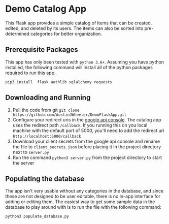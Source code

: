 # Demo Catalog App
This Flask app provides a simple catalog of items that can be created, edited, and deleted by its users. The items can also be sorted into pre-determined categories for better organization.

## Prerequisite Packages
This app has only been tested with `python 3.6+`. Assuming you have python installed, the following command will install all of the python packages required to run this app.
```
pip3 install  flask authlib sqlalchemy requests
```

## Downloading and Running
1) Pull the code from git `git clone https://github.com/AustinJWheeler/DemoFlaskApp.git`
2) Configure your redirect uris in the [google api console](https://console.developers.google.com/apis/credentials). The catalog app uses the redirect path `/callback`. If you running this on you local machine with the default port of 5000, you'll need to add the redirect uri `http://localhost:5000/callback`
3) Download your client secrets from the google api console and rename the file to `client_secrets.json` before placing it in the project directory next to `server.py`
4) Run the command `python3 server.py` from the project directory to start the server

## Populating the database
The app isn't very usable without any categories in the database, and since these are not designed to be user editable, there is no in-app interface for adding or editing them. The easiest way to get some sample data in the database to play around with is to run the file with the following command:
```
python3 populate_database.py
```